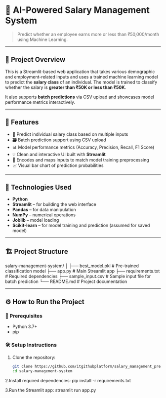 # 💼 AI-Powered Salary Management System

> Predict whether an employee earns more or less than ₹50,000/month using Machine Learning.

---

## 📌 Project Overview

This is a Streamlit-based web application that takes various demographic and employment-related inputs and uses a trained machine learning model to predict the **salary class** of an individual. The model is trained to classify whether the salary is **greater than ₹50K or less than ₹50K**.

It also supports **batch predictions** via CSV upload and showcases model performance metrics interactively.

---

## 🚀 Features

- 🎯 Predict individual salary class based on multiple inputs  
- 🗃️ Batch prediction support using CSV upload  
- 📊 Model performance metrics (Accuracy, Precision, Recall, F1 Score)  
- 💡 Clean and interactive UI built with **Streamlit**  
- 🔐 Encodes and maps inputs to match model training preprocessing  
- 📈 Visual bar chart of prediction probabilities

---

## 🧠 Technologies Used

- **Python**
- **Streamlit** – for building the web interface  
- **Pandas** – for data manipulation  
- **NumPy** – numerical operations  
- **Joblib** – model loading  
- **Scikit-learn** – for model training and prediction (assumed for saved model)

---

## 🏗️ Project Structure

salary-management-system/
│
├── best_model.pkl # Pre-trained classification model
├── app.py # Main Streamlit app
├── requirements.txt # Required dependencies
├── sample_input.csv # Sample input file for batch prediction
└── README.md # Project documentation



---

## ⚙️ How to Run the Project

### 🔧 Prerequisites

- Python 3.7+
- pip

### 🛠️ Setup Instructions

1. Clone the repository:
   ```bash
   git clone https://github.com/itgithubplatform/salary_management_prediction_system.git
   cd salary-management-system

2.Install required dependencies:
pip install -r requirements.txt

3.Run the Streamlit app:
streamlit run app.py

